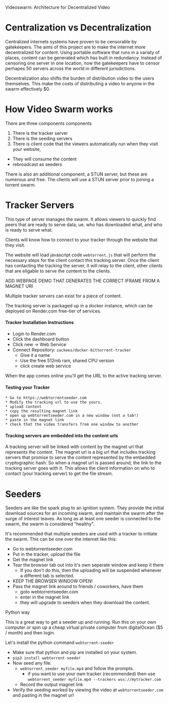 Videoswarm: Architecture for Decentralized Video

# Centralization vs Decentralization

Centralized internets systems have proven to be censorable by gatekeepers. The aims of this project are to make the internet more decentralized for content. Using portable software that runs in a variaty of places, content can be generated which has built in redundancy. Instead of censoring one server in one location, now the gatekeepers have to censor perhapes 50 servers across the world in different jurisdictions.

Decentralization also shifts the burden of distribution video to the users themselves. This make the costs of distributing a video to anyone in the swarm effectively $0.

# How Video Swarm works

There are three components components

1. There is the tracker server
2. There is the seeding servers
3. There is client code that the viewers automatically run when they visit your website,
  * They will consume the content
  * rebroadcast as seeders

There is also an additional component, a STUN server, but these are numerous and free. The clients will use a STUN server prior to joining a torrent swarm.

# Tracker Servers

This type of server manages the swarm. It allows viewers to quickly find peers that are ready to serve data, ue. who has downloaded what, and who is ready to serve what.

Clients will know how to connect to your tracker through the website that they visit.

The website will load javascript code `webtorrent.js` that will perform the necessary steps for the client contact this tracking server. Once the client has contacting the tracking the server, it will relay to the client, other clients that are eligable to serve the content to the clients.

<TODO> ADD WEBPAGE DEMO THAT GENERATES THE CORRECT IFRAME FROM A MAGNET URI </TODO>

Multiple tracker servers can exist for a piece of content.

The tracking server is packaged up in a docker instance, which can be deployed on Render.com free-tier of services.

#### Tracker Installation Instructions

  * Login to Render.com
  * Click the dashboard button
  * Click new -> Web Service
  * Connect Repository: `zackees/docker-bittorrent-tracker`
    * Give it a name
    * Use the free 512mb ram, shared CPU version
    * click create web service

When the app comes online you'll get the URL to the active tracking server.

#### Testing your Tracker

	* Go to https://webtorrentseeder.com
	* Modify the tracking url to use the yours.
	* upload content
	* copy the resulting magnet link
	* open up webtorrentseeder.com in a new window (not a tab!)
	* paste in the magnet link
	* check that the video transfers from one window to another


#### Tracking servers are embedded into the content urls

A tracking server will be linked with content by the magnet url that represents the content. The magnet url is a big url that includes tracking servers that promise to serve the content represented by the embedded cryptographic hash. So when a magnet url is passed around, the link to the tracking server goes with it. This allows the client information on who to contact (your tracking server) to get the file stream.

# Seeders

Seeders are like the spark plug to an ignition system. They provide the initial download sources for an incoming swarm, and maintain the swarm after the surge of interest leaves. As long as at least one seeder is connected to the swarm, the swarm is considered "healthy".

It's recommended that multiple seeders are used with a tracker to initiate the swarm. This can be one over the internet like this:

  * Go to webtorrentseeder.com
  * Put in the tracker, upload the file
  * Get the magnet link
  * Tear the browser tab out into it's own seperate window and keep it there
    * If you don't do this, then the uploading will be suspended whenever a different tab is selected.
  * KEEP THE BROWSER WINDOW OPEN!
  * Pass the magnet link around to friends / coworkers, have them
    * goto webtorrentseeder.com
    * enter in the magnet link
    * they will upgrade to seeders when they download the content.

Python way

This is a great way to get a seeder up and running. Run this on your own computer or spin up a cheap virtual private computer from digitalOcean ($5 / month) and then login.

Let's install the python command `webtorrent-seeder`

  * Make sure that python and pip are installed on your system.
  * `pip3 install webtorrent-seeder`
  * Now seed any file:
    * `webtorrent_seeder myfile.mp4` and follow the prompts.
      * if you want to use your own tracker (recommended) then use `webtorrent_seeder myfile.mp4 --trackers wss://mytracker.com`
    * Record the output magnet link
  * Verify the seeding worked by viewing the video at `webtorrentseeder.com` and pasting in the magnet url
